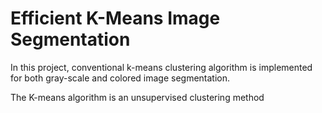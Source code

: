 # Efficient K-Means Image Segmentation

In this project, conventional k-means clustering algorithm is implemented for both gray-scale and colored image segmentation.

The K-means algorithm is an unsupervised clustering method 